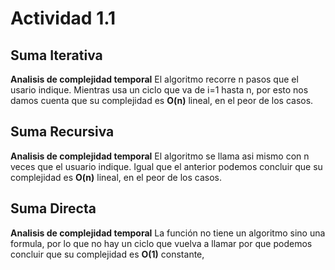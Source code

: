 # Actividad 1.1 
## Suma Iterativa
**Analisis de complejidad temporal**
El algoritmo recorre n pasos que el usario indique. Mientras usa un ciclo que va de i=1 hasta n, por esto nos damos cuenta que su complejidad es **O(n)** lineal, en el peor de los casos.
## Suma Recursiva
**Analisis de complejidad temporal**
El algoritmo se llama asi mismo con n veces que el usuario indique. Igual que el anterior podemos concluir que su complejidad es **O(n)** lineal, en el peor de los casos.
## Suma Directa
**Analisis de complejidad temporal**
La función no tiene un algoritmo sino una formula, por lo que no hay un ciclo que vuelva a llamar por que podemos concluir que su complejidad es **O(1)** constante,